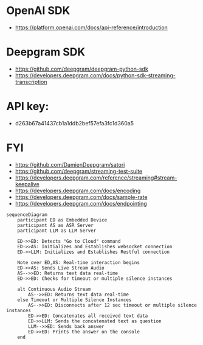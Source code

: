 
# OpenAI SDK
- https://platform.openai.com/docs/api-reference/introduction

# Deepgram SDK
- https://github.com/deepgram/deepgram-python-sdk
- https://developers.deepgram.com/docs/python-sdk-streaming-transcription
# API key:
- d263b67a41437cb1a1ddb2bef57efa3fc1d360a5

# FYI

- https://github.com/DamienDeepgram/satori
- https://github.com/deepgram/streaming-test-suite
- https://developers.deepgram.com/reference/streaming#stream-keepalive
- https://developers.deepgram.com/docs/encoding
- https://developers.deepgram.com/docs/sample-rate
- https://developers.deepgram.com/docs/endpointing




```mermaid
sequenceDiagram
    participant ED as Embedded Device
    participant AS as ASR Server
    participant LLM as LLM Server

    ED->>ED: Detects "Go to Cloud" command
    ED->>AS: Initializes and Establishes websocket connection
    ED->>LLM: Initializes and Establishes Restful connection

    Note over ED,AS: Real-time interaction begins
    ED->>AS: Sends Live Stream Audio
    AS-->>ED: Returns text data real-time
    ED->>ED: Checks for timeout or multiple silence instances

    alt Continuous Audio Stream
        AS-->>ED: Returns text data real-time
    else Timeout or Multiple Silence Instances
        AS-->>ED: Disconnects after 12 sec timeout or multiple silence instances
        ED->>ED: Concatenates all received text data
        ED->>LLM: Sends the concatenated text as question
        LLM-->>ED: Sends back answer
        ED->>ED: Prints the answer on the console
    end

```

